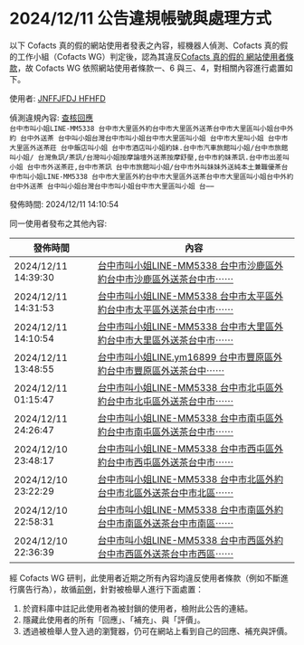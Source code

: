 2024/12/11 公告違規帳號與處理方式
=========

以下 Cofacts 真的假的網站使用者發表之內容，經機器人偵測、Cofacts 真的假的工作小組（Cofacts WG）判定後，認為其違反[Cofacts 真的假的 網站使用者條款](https://github.com/cofacts/rumors-site/blob/master/LEGAL.md)，故 Cofacts WG 依照網站使用者條款一、6 與三、4，對相關內容進行處置如下。

使用者: [JNFFJFDJ HFHFD](https://cofacts.github.io/community-builder/#/editorworks?showAll=1&day=365&userId=8zLogJMBjdhbW921Kap5)

偵測違規內容: [查核回應](https://cofacts.tw/reply/GjJXtJMBjdhbW921hf4K)<br>`台中市叫小姐LINE-MM5338 台中市大里區外約台中市大里區外送茶台中市大里區叫小姐台中外約 台中外送茶 台中叫小姐台灣台中市叫小姐台中市大里區叫小姐 台中市大里叫小姐 台中市大里區外送茶莊 台中飯店叫小姐 台中市酒店叫小姐約妹.台中市汽車旅館叫小姐/台中市旅館叫小姐/ 台灣魚訊/茶訊/台灣叫小姐按摩論壇外送茶按摩舒壓,台中市約妹茶訊.台中市出差叫小姐 台中市外送茶莊,台中市茶訊 台中市旅館叫小姐/台中市外叫妹妹外送純本土兼職優茶台中市叫小姐LINE-MM5338 台中市大里區外約台中市大里區外送茶台中市大里區叫小姐台中外約 台中外送茶 台中叫小姐台灣台中市叫小姐台中市大里區叫小姐 台⋯⋯`

發佈時間: 2024/12/11 14:10:54

同一使用者發布之其他內容:

|發佈時間|內容|
|---|---|
| 2024/12/11 14:39:30 | [台中市叫小姐LINE-MM5338 台中市沙鹿區外約台中市沙鹿區外送茶台中市⋯⋯](https://cofacts.tw/reply/QTJxtJMBjdhbW921s_6h) |
| 2024/12/11 14:31:53 | [台中市叫小姐LINE-MM5338 台中市太平區外約台中市太平區外送茶台中市⋯⋯](https://cofacts.tw/reply/MDJqtJMBjdhbW921uf5N) |
| 2024/12/11 14:10:54 | [台中市叫小姐LINE-MM5338 台中市大里區外約台中市大里區外送茶台中市⋯⋯](https://cofacts.tw/reply/GjJXtJMBjdhbW921hf4K) |
| 2024/12/11 13:48:55 | [台中市叫小姐LINE.ym16899 台中市豐原區外約台中市豐原區外送茶台中⋯⋯](https://cofacts.tw/reply/9jJDtJMBjdhbW921Y_34) |
| 2024/12/11 01:15:47 | [台中市叫小姐LINE-MM5338 台中市北屯區外約台中市北屯區外送茶台中市⋯⋯](https://cofacts.tw/reply/dTKRsZMBjdhbW9213vp7) |
| 2024/12/11 24:26:47 | [台中市叫小姐LINE-MM5338 台中市南屯區外約台中市南屯區外送茶台中市⋯⋯](https://cofacts.tw/reply/WjJlsZMBjdhbW921A_oy) |
| 2024/12/10 23:48:17 | [台中市叫小姐LINE-MM5338 台中市西屯區外約台中市西屯區外送茶台中市⋯⋯](https://cofacts.tw/reply/OzJBsZMBjdhbW921xfpp) |
| 2024/12/10 23:22:29 | [台中市叫小姐LINE-MM5338 台中市北區外約台中市北區外送茶台中市北區⋯⋯](https://cofacts.tw/reply/HjIqsZMBjdhbW921I_rF) |
| 2024/12/10 22:58:31 | [台中市叫小姐LINE-MM5338 台中市南區外約台中市南區外送茶台中市南區⋯⋯](https://cofacts.tw/reply/DTIUsZMBjdhbW921M_op) |
| 2024/12/10 22:36:39 | [台中市叫小姐LINE-MM5338 台中市西區外約台中市西區外送茶台中市西區⋯⋯](https://cofacts.tw/reply/5jIAsZMBjdhbW921LvnR) |

經 Cofacts WG 研判，此使用者近期之所有內容均違反使用者條款（例如不斷進行廣告行為），故循[前例](https://github.com/cofacts/takedowns/blob/master/2021/1125-2nd-spam.md)，針對被檢舉人進行下面處置：
1. 於資料庫中註記此使用者為被封鎖的使用者，檢附此公告的連結。
2. 隱藏此使用者的所有「回應」、「補充」、與「評價」。
3. 透過被檢舉人登入過的瀏覽器，仍可在網站上看到自己的回應、補充與評價。
